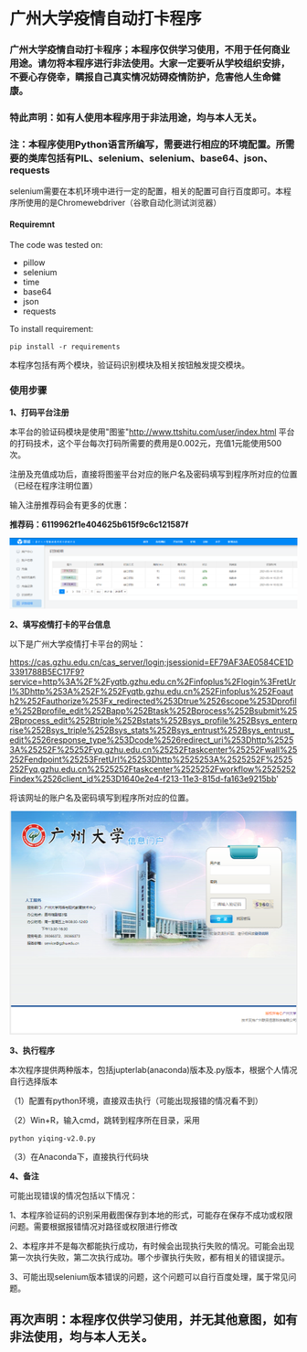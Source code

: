 # 广州大学疫情自动打卡程序
### 广州大学疫情自动打卡程序；本程序仅供学习使用，不用于任何商业用途。请勿将本程序进行非法使用。大家一定要听从学校组织安排，不要心存侥幸，瞒报自己真实情况妨碍疫情防护，危害他人生命健康。

### 特此声明：如有人使用本程序用于非法用途，均与本人无关。



### 注：本程序使用Python语言所编写，需要进行相应的环境配置。所需要的类库包括有PIL、selenium、selenium、base64、json、requests

selenium需要在本机环境中进行一定的配置，相关的配置可自行百度即可。本程序所使用的是Chromewebdriver（谷歌自动化测试浏览器）

#### Requiremnt

The code was tested on:

- pillow
- selenium
- time
- base64
- json
- requests

To install requirement:

```
pip install -r requirements
```

本程序包括有两个模块，验证码识别模块及相关按钮触发提交模块。

### 使用步骤

**1、打码平台注册**

本平台的验证码模块是使用"图鉴"http://www.ttshitu.com/user/index.html 平台的打码技术，这个平台每次打码所需要的费用是0.002元，充值1元能使用500次。

注册及充值成功后，直接将图鉴平台对应的账户名及密码填写到程序所对应的位置（已经在程序注明位置）

输入注册推荐码会有更多的优惠：

**推荐码：6119962f1e404625b615f9c6c121587f**

![](./figure/图鉴.png)



**2、填写疫情打卡的平台信息**

以下是广州大学疫情打卡平台的网址：

https://cas.gzhu.edu.cn/cas_server/login;jsessionid=EF79AF3AE0584CE1D3391788B5EC17F9?service=http%3A%2F%2Fyqtb.gzhu.edu.cn%2Finfoplus%2Flogin%3FretUrl%3Dhttp%253A%252F%252Fyqtb.gzhu.edu.cn%252Finfoplus%252Foauth2%252Fauthorize%253Fx_redirected%253Dtrue%2526scope%253Dprofile%252Bprofile_edit%252Bapp%252Btask%252Bprocess%252Bsubmit%252Bprocess_edit%252Btriple%252Bstats%252Bsys_profile%252Bsys_enterprise%252Bsys_triple%252Bsys_stats%252Bsys_entrust%252Bsys_entrust_edit%2526response_type%253Dcode%2526redirect_uri%253Dhttp%25253A%25252F%25252Fyq.gzhu.edu.cn%25252Ftaskcenter%25252Fwall%25252Fendpoint%25253FretUrl%25253Dhttp%2525253A%2525252F%2525252Fyq.gzhu.edu.cn%2525252Ftaskcenter%2525252Fworkflow%2525252Findex%2526client_id%253D1640e2e4-f213-11e3-815d-fa163e9215bb'

将该网址的账户名及密码填写到程序所对应的位置。

![](/figure/疫情打卡.png)



**3、执行程序**

本次程序提供两种版本，包括jupterlab(anaconda)版本及.py版本，根据个人情况自行选择版本

（1）配置有python环境，直接双击执行（可能出现报错的情况看不到）

（2）Win+R，输入cmd，跳转到程序所在目录，采用 

 ```
python yiqing-v2.0.py
 ```

（3）在Anaconda下，直接执行代码块

**4、备注**

可能出现错误的情况包括以下情况：

1、本程序验证码的识别采用截图保存到本地的形式，可能存在保存不成功或权限问题。需要根据报错情况对路径或权限进行修改

2、本程序并不是每次都能执行成功，有时候会出现执行失败的情况。可能会出现第一次执行失败，第二次执行成功。哪个步骤执行失败，都有相关的错误提示。

3、可能出现selenium版本错误的问题，这个问题可以自行百度处理，属于常见问题。



## 再次声明：本程序仅供学习使用，并无其他意图，如有非法使用，均与本人无关。









